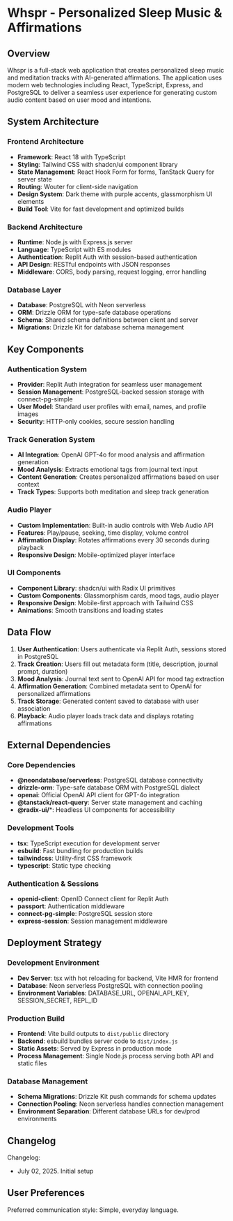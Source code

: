 # Whspr - Personalized Sleep Music & Affirmations

## Overview

Whspr is a full-stack web application that creates personalized sleep music and meditation tracks with AI-generated affirmations. The application uses modern web technologies including React, TypeScript, Express, and PostgreSQL to deliver a seamless user experience for generating custom audio content based on user mood and intentions.

## System Architecture

### Frontend Architecture
- **Framework**: React 18 with TypeScript
- **Styling**: Tailwind CSS with shadcn/ui component library
- **State Management**: React Hook Form for forms, TanStack Query for server state
- **Routing**: Wouter for client-side navigation
- **Design System**: Dark theme with purple accents, glassmorphism UI elements
- **Build Tool**: Vite for fast development and optimized builds

### Backend Architecture
- **Runtime**: Node.js with Express.js server
- **Language**: TypeScript with ES modules
- **Authentication**: Replit Auth with session-based authentication
- **API Design**: RESTful endpoints with JSON responses
- **Middleware**: CORS, body parsing, request logging, error handling

### Database Layer
- **Database**: PostgreSQL with Neon serverless
- **ORM**: Drizzle ORM for type-safe database operations
- **Schema**: Shared schema definitions between client and server
- **Migrations**: Drizzle Kit for database schema management

## Key Components

### Authentication System
- **Provider**: Replit Auth integration for seamless user management
- **Session Management**: PostgreSQL-backed session storage with connect-pg-simple
- **User Model**: Standard user profiles with email, names, and profile images
- **Security**: HTTP-only cookies, secure session handling

### Track Generation System
- **AI Integration**: OpenAI GPT-4o for mood analysis and affirmation generation
- **Mood Analysis**: Extracts emotional tags from journal text input
- **Content Generation**: Creates personalized affirmations based on user context
- **Track Types**: Supports both meditation and sleep track generation

### Audio Player
- **Custom Implementation**: Built-in audio controls with Web Audio API
- **Features**: Play/pause, seeking, time display, volume control
- **Affirmation Display**: Rotates affirmations every 30 seconds during playback
- **Responsive Design**: Mobile-optimized player interface

### UI Components
- **Component Library**: shadcn/ui with Radix UI primitives
- **Custom Components**: Glassmorphism cards, mood tags, audio player
- **Responsive Design**: Mobile-first approach with Tailwind CSS
- **Animations**: Smooth transitions and loading states

## Data Flow

1. **User Authentication**: Users authenticate via Replit Auth, sessions stored in PostgreSQL
2. **Track Creation**: Users fill out metadata form (title, description, journal prompt, duration)
3. **Mood Analysis**: Journal text sent to OpenAI API for mood tag extraction
4. **Affirmation Generation**: Combined metadata sent to OpenAI for personalized affirmations
5. **Track Storage**: Generated content saved to database with user association
6. **Playback**: Audio player loads track data and displays rotating affirmations

## External Dependencies

### Core Dependencies
- **@neondatabase/serverless**: PostgreSQL database connectivity
- **drizzle-orm**: Type-safe database ORM with PostgreSQL dialect
- **openai**: Official OpenAI API client for GPT-4o integration
- **@tanstack/react-query**: Server state management and caching
- **@radix-ui/***: Headless UI components for accessibility

### Development Tools
- **tsx**: TypeScript execution for development server
- **esbuild**: Fast bundling for production builds
- **tailwindcss**: Utility-first CSS framework
- **typescript**: Static type checking

### Authentication & Sessions
- **openid-client**: OpenID Connect client for Replit Auth
- **passport**: Authentication middleware
- **connect-pg-simple**: PostgreSQL session store
- **express-session**: Session management middleware

## Deployment Strategy

### Development Environment
- **Dev Server**: tsx with hot reloading for backend, Vite HMR for frontend
- **Database**: Neon serverless PostgreSQL with connection pooling
- **Environment Variables**: DATABASE_URL, OPENAI_API_KEY, SESSION_SECRET, REPL_ID

### Production Build
- **Frontend**: Vite build outputs to `dist/public` directory
- **Backend**: esbuild bundles server code to `dist/index.js`
- **Static Assets**: Served by Express in production mode
- **Process Management**: Single Node.js process serving both API and static files

### Database Management
- **Schema Migrations**: Drizzle Kit push commands for schema updates
- **Connection Pooling**: Neon serverless handles connection management
- **Environment Separation**: Different database URLs for dev/prod environments

## Changelog

Changelog:
- July 02, 2025. Initial setup

## User Preferences

Preferred communication style: Simple, everyday language.